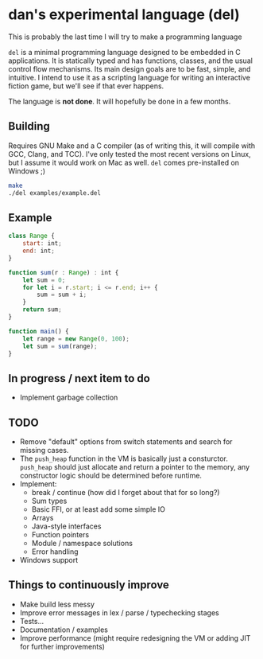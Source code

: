 # dan's experimental language (del)
This is probably the last time I will try to make a programming language

`del` is a minimal programming language designed to be embedded in C applications. It is statically typed and has functions, classes, and the usual control flow mechanisms. Its main design goals are to be fast, simple, and intuitive. I intend to use it as a scripting language for writing an interactive fiction game, but we'll see if that ever happens.

The language is **not done**. It will hopefully be done in a few months.

## Building
Requires GNU Make and a C compiler (as of writing this, it will compile with GCC, Clang, and TCC). I've only tested the most recent versions on Linux, but I assume it would work on Mac as well. `del` comes pre-installed on Windows ;)

``` bash
make
./del examples/example.del
```


## Example
``` js
class Range {
    start: int;
    end: int;
}

function sum(r : Range) : int {
    let sum = 0;
    for let i = r.start; i <= r.end; i++ {
        sum = sum + i;
    }
    return sum;
}

function main() {
    let range = new Range(0, 100);
    let sum = sum(range);
}
```

## In progress / next item to do
- Implement garbage collection


## TODO
- Remove "default" options from switch statements and search for missing cases.
- The `push_heap` function in the VM is basically just a consturctor. `push_heap` should just allocate and return a pointer to the memory, any constructor logic should be determined before runtime.
- Implement:
  - break / continue (how did I forget about that for so long?)
  - Sum types
  - Basic FFI, or at least add some simple IO
  - Arrays
  - Java-style interfaces
  - Function pointers
  - Module / namespace solutions
  - Error handling
- Windows support


## Things to continuously improve
- Make build less messy
- Improve error messages in lex / parse / typechecking stages
- Tests...
- Documentation / examples
- Improve performance (might require redesigning the VM or adding JIT for further improvements)

